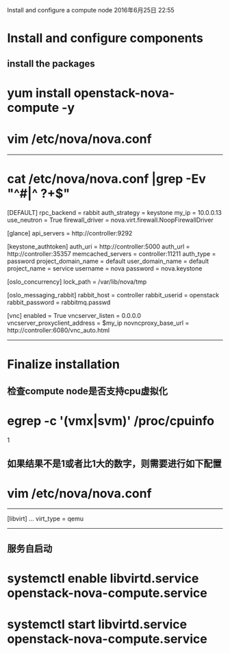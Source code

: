 Install and configure a compute node
2016年6月25日
22:55
 
Install and configure components
===============================================
## install the packages
# yum install openstack-nova-compute -y
# vim /etc/nova/nova.conf
**********************************************
# cat /etc/nova/nova.conf |grep -Ev "^#|^ ?+$"
[DEFAULT]
rpc_backend = rabbit
auth_strategy = keystone
my_ip = 10.0.0.13
use_neutron = True
firewall_driver = nova.virt.firewall.NoopFirewallDriver
 
[glance]
api_servers = http://controller:9292
 
[keystone_authtoken]
auth_uri = http://controller:5000
auth_url = http://controller:35357
memcached_servers = controller:11211
auth_type = password
project_domain_name = default
user_domain_name = default
project_name = service
username = nova
password = nova.keystone

[oslo_concurrency]
lock_path = /var/lib/nova/tmp

[oslo_messaging_rabbit]
rabbit_host = controller
rabbit_userid = openstack
rabbit_password = rabbitmq.passwd

[vnc]
enabled = True
vncserver_listen = 0.0.0.0
vncserver_proxyclient_address = $my_ip
novncproxy_base_url = http://controller:6080/vnc_auto.html
********************************************** 
Finalize installation
==================================
## 检查compute node是否支持cpu虚拟化
# egrep -c '(vmx|svm)' /proc/cpuinfo
1
## 如果结果不是1或者比1大的数字，则需要进行如下配置
# vim /etc/nova/nova.conf
*********************************
[libvirt]
...
virt_type = qemu
 
*********************************
 
## 服务自启动
# systemctl enable libvirtd.service openstack-nova-compute.service
# systemctl start libvirtd.service openstack-nova-compute.service
 

